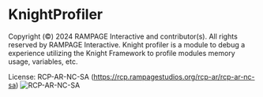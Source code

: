 # KnightProfiler
Copyright (©) 2024 RAMPAGE Interactive and contributor(s). All rights reserved by RAMPAGE Interactive.
Knight profiler is a module to debug a experience utilizing the Knight Framework to profile modules memory usage, variables, etc.

License: RCP-AR-NC-SA (https://rcp.rampagestudios.org/rcp-ar/rcp-ar-nc-sa)
![RCP-AR-NC-SA](https://github.com/RAMPAGELLC/KnightProfiler/blob/main/RCP-AR-SA-NC.jpg)
